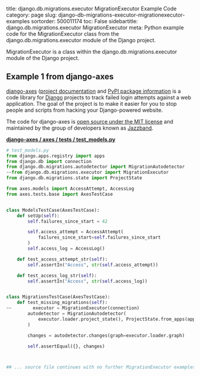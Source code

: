 title: django.db.migrations.executor MigrationExecutor Example Code
category: page
slug: django-db-migrations-executor-migrationexecutor-examples
sortorder: 500011174
toc: False
sidebartitle: django.db.migrations.executor MigrationExecutor
meta: Python example code for the MigrationExecutor class from the django.db.migrations.executor module of the Django project.


MigrationExecutor is a class within the django.db.migrations.executor module of the Django project.


## Example 1 from django-axes
[django-axes](https://github.com/jazzband/django-axes/)
([project documentation](https://django-axes.readthedocs.io/en/latest/)
and
[PyPI package information](https://pypi.org/project/django-axes/)
is a code library for [Django](/django.html) projects to track failed
login attempts against a web application. The goal of the project is
to make it easier for you to stop people and scripts from hacking your
Django-powered website.

The code for django-axes is
[open source under the MIT license](https://github.com/jazzband/django-axes/blob/master/LICENSE)
and maintained by the group of developers known as
[Jazzband](https://jazzband.co/).

[**django-axes / axes / tests / test_models.py**](https://github.com/jazzband/django-axes/blob/master/axes/tests/test_models.py)

```python
# test_models.py
from django.apps.registry import apps
from django.db import connection
from django.db.migrations.autodetector import MigrationAutodetector
~~from django.db.migrations.executor import MigrationExecutor
from django.db.migrations.state import ProjectState

from axes.models import AccessAttempt, AccessLog
from axes.tests.base import AxesTestCase


class ModelsTestCase(AxesTestCase):
    def setUp(self):
        self.failures_since_start = 42

        self.access_attempt = AccessAttempt(
            failures_since_start=self.failures_since_start
        )
        self.access_log = AccessLog()

    def test_access_attempt_str(self):
        self.assertIn("Access", str(self.access_attempt))

    def test_access_log_str(self):
        self.assertIn("Access", str(self.access_log))


class MigrationsTestCase(AxesTestCase):
    def test_missing_migrations(self):
~~        executor = MigrationExecutor(connection)
        autodetector = MigrationAutodetector(
            executor.loader.project_state(), ProjectState.from_apps(apps)
        )

        changes = autodetector.changes(graph=executor.loader.graph)

        self.assertEqual({}, changes)



## ... source file continues with no further MigrationExecutor examples...

```

